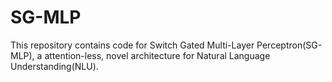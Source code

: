 # SG-MLP
This repository contains code for Switch Gated Multi-Layer Perceptron(SG-MLP), a attention-less, novel architecture for Natural Language Understanding(NLU).
